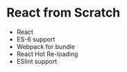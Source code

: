 # React from Scratch

- React 
- ES-6 support
- Webpack for bundle
- React Hot Re-loading
- ESlint support
